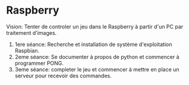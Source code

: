 # Raspberry
Vision: Tenter de controler un jeu dans le Raspberry à partir d'un PC par traitement d'images.

1) 1ere séance: Recherche et installation de système d'exploitation Raspbian.
2) 2eme séance: Se documenter à propos de python et commencer à programmer PONG.
3) 3eme séance: completer le jeu et commencer à mettre en place un serveur pour recevoir des commandes. 